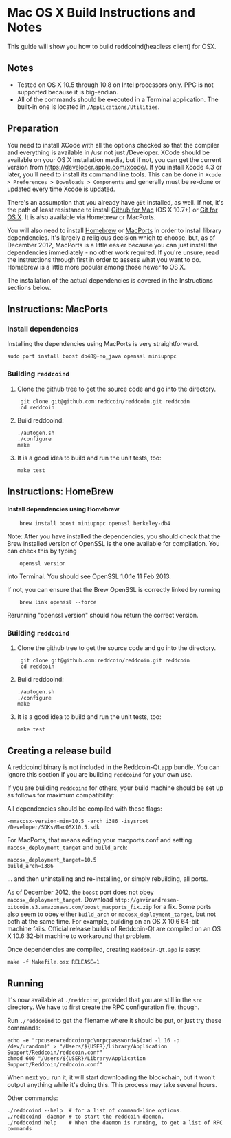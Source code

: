 Mac OS X Build Instructions and Notes
====================================
This guide will show you how to build reddcoind(headless client) for OSX.

Notes
-----

* Tested on OS X 10.5 through 10.8 on Intel processors only. PPC is not
supported because it is big-endian.
* All of the commands should be executed in a Terminal application. The
built-in one is located in `/Applications/Utilities`.

Preparation
-----------

You need to install XCode with all the options checked so that the compiler
and everything is available in /usr not just /Developer. XCode should be
available on your OS X installation media, but if not, you can get the
current version from https://developer.apple.com/xcode/. If you install
Xcode 4.3 or later, you'll need to install its command line tools. This can
be done in `Xcode > Preferences > Downloads > Components` and generally must
be re-done or updated every time Xcode is updated.

There's an assumption that you already have `git` installed, as well. If
not, it's the path of least resistance to install [Github for Mac](https://mac.github.com/)
(OS X 10.7+) or
[Git for OS X](https://code.google.com/p/git-osx-installer/). It is also
available via Homebrew or MacPorts.

You will also need to install [Homebrew](http://mxcl.github.io/homebrew/)
or [MacPorts](https://www.macports.org/) in order to install library
dependencies. It's largely a religious decision which to choose, but, as of
December 2012, MacPorts is a little easier because you can just install the
dependencies immediately - no other work required. If you're unsure, read
the instructions through first in order to assess what you want to do.
Homebrew is a little more popular among those newer to OS X.

The installation of the actual dependencies is covered in the Instructions
sections below.

Instructions: MacPorts
----------------------

### Install dependencies

Installing the dependencies using MacPorts is very straightforward.

    sudo port install boost db48@+no_java openssl miniupnpc

### Building `reddcoind`

1. Clone the github tree to get the source code and go into the directory.

        git clone git@github.com:reddcoin/reddcoin.git reddcoin
        cd reddcoin

2.  Build reddcoind:

        ./autogen.sh
        ./configure
        make

3.  It is a good idea to build and run the unit tests, too:

        make test

Instructions: HomeBrew
----------------------

#### Install dependencies using Homebrew

        brew install boost miniupnpc openssl berkeley-db4

Note: After you have installed the dependencies, you should check that the Brew installed version of OpenSSL is the one available for compilation. You can check this by typing

        openssl version

into Terminal. You should see OpenSSL 1.0.1e 11 Feb 2013.

If not, you can ensure that the Brew OpenSSL is correctly linked by running

        brew link openssl --force

Rerunning "openssl version" should now return the correct version.

### Building `reddcoind`

1. Clone the github tree to get the source code and go into the directory.

        git clone git@github.com:reddcoin/reddcoin.git reddcoin
        cd reddcoin

2.  Build reddcoind:

        ./autogen.sh
        ./configure
        make

3.  It is a good idea to build and run the unit tests, too:

        make test

Creating a release build
------------------------

A reddcoind binary is not included in the Reddcoin-Qt.app bundle. You can ignore
this section if you are building `reddcoind` for your own use.

If you are building `reddcoind` for others, your build machine should be set up
as follows for maximum compatibility:

All dependencies should be compiled with these flags:

    -mmacosx-version-min=10.5 -arch i386 -isysroot /Developer/SDKs/MacOSX10.5.sdk

For MacPorts, that means editing your macports.conf and setting
`macosx_deployment_target` and `build_arch`:

    macosx_deployment_target=10.5
    build_arch=i386

... and then uninstalling and re-installing, or simply rebuilding, all ports.

As of December 2012, the `boost` port does not obey `macosx_deployment_target`.
Download `http://gavinandresen-bitcoin.s3.amazonaws.com/boost_macports_fix.zip`
for a fix. Some ports also seem to obey either `build_arch` or
`macosx_deployment_target`, but not both at the same time. For example, building
on an OS X 10.6 64-bit machine fails. Official release builds of Reddcoin-Qt are
compiled on an OS X 10.6 32-bit machine to workaround that problem.

Once dependencies are compiled, creating `Reddcoin-Qt.app` is easy:

    make -f Makefile.osx RELEASE=1

Running
-------

It's now available at `./reddcoind`, provided that you are still in the `src`
directory. We have to first create the RPC configuration file, though.

Run `./reddcoind` to get the filename where it should be put, or just try these
commands:

    echo -e "rpcuser=reddcoinrpc\nrpcpassword=$(xxd -l 16 -p /dev/urandom)" > "/Users/${USER}/Library/Application Support/Reddcoin/reddcoin.conf"
    chmod 600 "/Users/${USER}/Library/Application Support/Reddcoin/reddcoin.conf"

When next you run it, it will start downloading the blockchain, but it won't
output anything while it's doing this. This process may take several hours.

Other commands:

    ./reddcoind --help  # for a list of command-line options.
    ./reddcoind -daemon # to start the reddcoin daemon.
    ./reddcoind help    # When the daemon is running, to get a list of RPC commands
